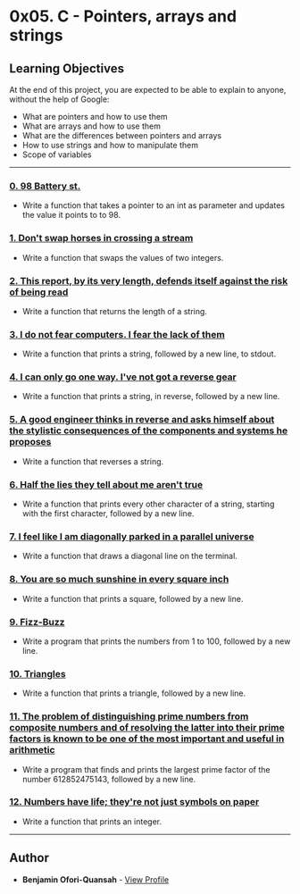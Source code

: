 # 0x05. C - Pointers, arrays and strings

## Learning Objectives

At the end of this project, you are expected to be able to explain to anyone, without the help of Google:

-   What are pointers and how to use them
-   What are arrays and how to use them
-   What are the differences between pointers and arrays
-   How to use strings and how to manipulate them
-   Scope of variables

---

### [0. 98 Battery st.](./0-reset_to_98.c)

-   Write a function that takes a pointer to an int as parameter and updates the value it points to to 98.

### [1. Don't swap horses in crossing a stream](./1-swap.c)

-   Write a function that swaps the values of two integers.

### [2. This report, by its very length, defends itself against the risk of being read](./2-strlen.c)

-   Write a function that returns the length of a string.

### [3. I do not fear computers. I fear the lack of them](./3-puts.c)

-   Write a function that prints a string, followed by a new line, to stdout.

### [4. I can only go one way. I've not got a reverse gear](./4-print_rev.c)

-   Write a function that prints a string, in reverse, followed by a new line.

### [5. A good engineer thinks in reverse and asks himself about the stylistic consequences of the components and systems he proposes](./5-rev_string.c)

-   Write a function that reverses a string.

### [6. Half the lies they tell about me aren't true](./6-puts2.c)

-   Write a function that prints every other character of a string, starting with the first character, followed by a new line.

### [7. I feel like I am diagonally parked in a parallel universe](./7-print_diagonal.c)

-   Write a function that draws a diagonal line on the terminal.

### [8. You are so much sunshine in every square inch](./8-print_square.c)

-   Write a function that prints a square, followed by a new line.

### [9. Fizz-Buzz](./9-fizz_buzz.c)

-   Write a program that prints the numbers from 1 to 100, followed by a new line.

### [10. Triangles](./10-print_triangle.c)

-   Write a function that prints a triangle, followed by a new line.

### [11. The problem of distinguishing prime numbers from composite numbers and of resolving the latter into their prime factors is known to be one of the most important and useful in arithmetic](./100-prime_factor.c)

-   Write a program that finds and prints the largest prime factor of the number 612852475143, followed by a new line.

### [12. Numbers have life; they're not just symbols on paper](./101-print_number.c)

-   Write a function that prints an integer.

---

## Author

-   **Benjamin Ofori-Quansah** - [View Profile](https://github.com/essilfiequansah)
